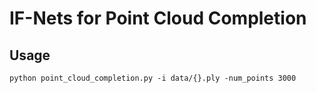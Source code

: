# IF-Nets for Point Cloud Completion

## Usage

```
python point_cloud_completion.py -i data/{}.ply -num_points 3000
```
